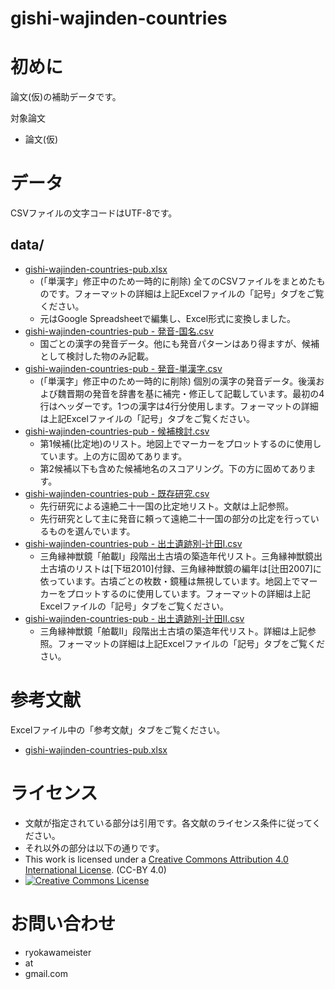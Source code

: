 # gishi-wajinden-countries

# 初めに
論文(仮)の補助データです。

対象論文
- 論文(仮)

# データ
CSVファイルの文字コードはUTF-8です。
## data/
- [gishi-wajinden-countries-pub.xlsx](data/gishi-wajinden-countries-pub.xlsx)
  - (「単漢字」修正中のため一時的に削除) 全てのCSVファイルをまとめたものです。フォーマットの詳細は上記Excelファイルの「記号」タブをご覧ください。
  - 元はGoogle Spreadsheetで編集し、Excel形式に変換しました。
- [gishi-wajinden-countries-pub - 発音-国名.csv](data/gishi-wajinden-countries-pub%20-%20%E7%99%BA%E9%9F%B3-%E5%9B%BD%E5%90%8D.csv)
  - 国ごとの漢字の発音データ。他にも発音パターンはあり得ますが、候補として検討した物のみ記載。
- [gishi-wajinden-countries-pub - 発音-単漢字.csv](data/gishi-wajinden-countries-pub%20-%20%E7%99%BA%E9%9F%B3-%E5%8D%98%E6%BC%A2%E5%AD%97.csv)
  - (「単漢字」修正中のため一時的に削除) 個別の漢字の発音データ。後漢および魏晋期の発音を辞書を基に補完・修正して記載しています。最初の4行はヘッダーです。1つの漢字は4行分使用します。フォーマットの詳細は上記Excelファイルの「記号」タブをご覧ください。
- [gishi-wajinden-countries-pub - 候補検討.csv](data/gishi-wajinden-countries-pub%20-%20%E5%80%99%E8%A3%9C%E6%A4%9C%E8%A8%8E.csv)
  - 第1候補(比定地)のリスト。地図上でマーカーをプロットするのに使用しています。上の方に固めてあります。
  - 第2候補以下も含めた候補地名のスコアリング。下の方に固めてあります。
- [gishi-wajinden-countries-pub - 既存研究.csv](data/gishi-wajinden-countries-pub%20-%20%E6%97%A2%E5%AD%98%E7%A0%94%E7%A9%B6.csv)
  - 先行研究による遠絶二十一国の比定地リスト。文献は上記参照。
  - 先行研究として主に発音に頼って遠絶二十一国の部分の比定を行っているものを選んでいます。
- [gishi-wajinden-countries-pub - 出土遺跡別-辻田I.csv](data/gishi-wajinden-countries-pub%20-%20%E5%87%BA%E5%9C%9F%E9%81%BA%E8%B7%A1%E5%88%A5-%E8%BE%BB%E7%94%B0I.csv)
  - 三角縁神獣鏡「舶載I」段階出土古墳の築造年代リスト。三角縁神獣鏡出土古墳のリストは[下垣2010]付録、三角縁神獣鏡の編年は[辻田2007]に依っています。古墳ごとの枚数・鏡種は無視しています。地図上でマーカーをプロットするのに使用しています。フォーマットの詳細は上記Excelファイルの「記号」タブをご覧ください。
- [gishi-wajinden-countries-pub - 出土遺跡別-辻田II.csv](data/gishi-wajinden-countries-pub%20-%20%E5%87%BA%E5%9C%9F%E9%81%BA%E8%B7%A1%E5%88%A5-%E8%BE%BB%E7%94%B0II.csv)
  - 三角縁神獣鏡「舶載II」段階出土古墳の築造年代リスト。詳細は上記参照。フォーマットの詳細は上記Excelファイルの「記号」タブをご覧ください。

# 参考文献
Excelファイル中の「参考文献」タブをご覧ください。
- [gishi-wajinden-countries-pub.xlsx](data/gishi-wajinden-countries-pub.xlsx)


# ライセンス

- 文献が指定されている部分は引用です。各文献のライセンス条件に従ってください。
- それ以外の部分は以下の通りです。
- This work is licensed under a <a rel="license" href="http://creativecommons.org/licenses/by/4.0/">Creative Commons Attribution 4.0 International License</a>. (CC-BY 4.0)
- <a rel="license" href="http://creativecommons.org/licenses/by/4.0/"><img alt="Creative Commons License" style="border-width:0" src="https://i.creativecommons.org/l/by/4.0/88x31.png" /></a>

# お問い合わせ
- ryokawameister
- at
- gmail.com

